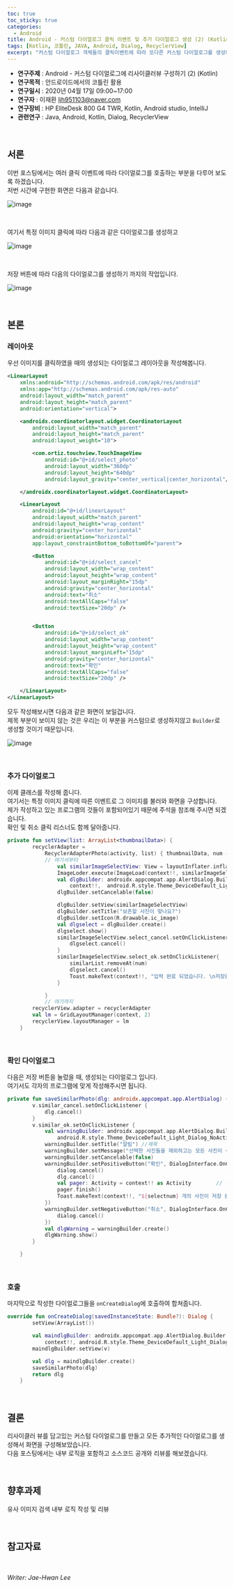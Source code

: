 ```yaml
---
toc: true
toc_sticky: true
categories:
  - Android
title: Android - 커스텀 다이얼로그 클릭 이벤트 및 추가 다이얼로그 생성 (2) (Kotlin)
tags: [Kotlin, 코틀린, JAVA, Android, Dialog, RecyclerView]
excerpt: "커스텀 다이얼로그 객체들의 클릭이벤트에 따라 또다른 커스텀 다이얼로그를 생성해 보겠습니다."
---
```


* **연구주제** : Android - 커스텀 다이얼로그에 리사이클러뷰 구성하기 (2) (Kotlin)
* **연구목적** : 안드로이드에서의 코틀린 활용
* **연구일시** : 2020년 04월 17일 09:00~17:00
* **연구자** : 이재환 <ljh951103@naver.com>
* **연구장비** : HP EliteDesk 800 G4 TWR, Kotlin, Android studio, IntelliJ
* **관련연구** : Java, Android, Kotlin, Dialog, RecyclerView

<br>
   
## 서론

이번 포스팅에서는 여러 클릭 이벤트에 따라 다이얼로그를 호출하는 부분을 다루어 보도록 하겠습니다.  
저번 시간에 구현한 화면은 다음과 같습니다.

![image](https://user-images.githubusercontent.com/57826388/77818863-7a685380-7119-11ea-9b31-6d3b175ebda8.png)

<br>

여기서 특정 이미지 클릭에 따라 다음과 같은 다이얼로그를 생성하고

![image](https://user-images.githubusercontent.com/57826388/77818868-7f2d0780-7119-11ea-9cda-86cb6548d425.png)

<br>

저장 버튼에 따라 다음의 다이얼로그를 생성하기 까지의 작업입니다.

![image](https://user-images.githubusercontent.com/57826388/77818872-82c08e80-7119-11ea-9628-23f25705da4e.png)

<br>
   
## 본론

### **레이아웃**

우선 이미지를 클릭하였을 때의 생성되는 다이얼로그 레이아웃을 작성해봅니다.

````xml
<LinearLayout
    xmlns:android="http://schemas.android.com/apk/res/android"
    xmlns:app="http://schemas.android.com/apk/res-auto"
    android:layout_width="match_parent"
    android:layout_height="match_parent"
    android:orientation="vertical">

    <androidx.coordinatorlayout.widget.CoordinatorLayout
        android:layout_width="match_parent"
        android:layout_height="match_parent"
        android:layout_weight="10">

        <com.ortiz.touchview.TouchImageView
            android:id="@+id/select_photo"
            android:layout_width="360dp"
            android:layout_height="640dp"
            android:layout_gravity="center_vertical|center_horizontal"/>

    </androidx.coordinatorlayout.widget.CoordinatorLayout>

    <LinearLayout
        android:id="@+id/linearLayout"
        android:layout_width="match_parent"
        android:layout_height="wrap_content"
        android:gravity="center_horizontal"
        android:orientation="horizontal"
        app:layout_constraintBottom_toBottomOf="parent">

        <Button
            android:id="@+id/select_cancel"
            android:layout_width="wrap_content"
            android:layout_height="wrap_content"
            android:layout_marginRight="15dp"
            android:gravity="center_horizontal"
            android:text="취소"
            android:textAllCaps="false"
            android:textSize="20dp" />


        <Button
            android:id="@+id/select_ok"
            android:layout_width="wrap_content"
            android:layout_height="wrap_content"
            android:layout_marginLeft="15dp"
            android:gravity="center_horizontal"
            android:text="확인"
            android:textAllCaps="false"
            android:textSize="20dp" />

    </LinearLayout>
</LinearLayout>
````

모두 작성해보시면 다음과 같은 화면이 보일겁니다.  
제목 부분이 보이지 않는 것은 우리는 이 부분을 커스텀으로 생성하지않고 `Builder`로 생성할 것이기 때문입니다.

![image](https://user-images.githubusercontent.com/57826388/77819228-81dd2c00-711c-11ea-80fc-80397477bd5a.png)

<br>

### **추가 다이얼로그**

이제 클래스를 작성해 줍니다.  
여기서는 특정 이미지 클릭에 따른 이벤트로 그 이미지를 불러와 화면을 구성합니다.  
제가 작성하고 있는 프로그램의 것들이 포함되어있기 때문에 주석을 참조해 주시면 되겠습니다.  
확인 및 취소 클릭 리스너도 함께 달아줍니다.

````kotlin
private fun setView(list: ArrayList<thumbnailData>) {
        recyclerAdapter =
            RecyclerAdapterPhoto(activity, list) { thumbnailData, num ->
            // 여기서부터
                val similarImageSelectView: View = layoutInflater.inflate(R.layout.similar_image_select, null)
                ImageLoder.execute(ImageLoad(context!!, similarImageSelectView.select_photo, thumbnailData.photo_id))
                val dlgBuilder: androidx.appcompat.app.AlertDialog.Builder = androidx.appcompat.app.AlertDialog.Builder(    // 확인 다이얼로그
                    context!!,  android.R.style.Theme_DeviceDefault_Light_Dialog_NoActionBar_MinWidth)
                dlgBuilder.setCancelable(false)

                dlgBuilder.setView(similarImageSelectView)
                dlgBuilder.setTitle("보존할 사진이 맞나요?")
                dlgBuilder.setIcon(R.drawable.ic_image)
                val dlgselect = dlgBuilder.create()
                dlgselect.show()
                similarImageSelectView.select_cancel.setOnClickListener{
                    dlgselect.cancel()
                }
                similarImageSelectView.select_ok.setOnClickListener{
                    similarList.removeAt(num)
                    dlgselect.cancel()
                    Toast.makeText(context!!, "입력 완료 되었습니다. \n저장을 누르시면 입력된 사진들만 저장됩니다.", Toast.LENGTH_SHORT).show()
                }

            }
            // 여기까지
        recyclerView.adapter = recyclerAdapter
        val lm = GridLayoutManager(context, 2)
        recyclerView.layoutManager = lm
    }
````

<br>

### **확인 다이얼로그**

다음은 저장 버튼을 눌렀을 때, 생성되는 다이얼로그 입니다.  
여기서도 각자의 프로그램에 맞게 작성해주시면 됩니다.

````kotlin
private fun saveSimilarPhoto(dlg: androidx.appcompat.app.AlertDialog) {
        v.similar_cancel.setOnClickListener {
            dlg.cancel()
        }
        v.similar_ok.setOnClickListener {
            val warningBuilder: androidx.appcompat.app.AlertDialog.Builder = androidx.appcompat.app.AlertDialog.Builder(context!!,    // 경고 다이얼로그
                android.R.style.Theme_DeviceDefault_Light_Dialog_NoActionBar_MinWidth)
            warningBuilder.setTitle("알림") //제목
            warningBuilder.setMessage("선택한 사진들을 제외하고는 모든 사진이 삭제됩니다.\n정말 저장하시겠습니까?\n\n (선택한사진: ${selectnum} 개)") // 메시지
            warningBuilder.setCancelable(false)
            warningBuilder.setPositiveButton("확인", DialogInterface.OnClickListener { dialog, which ->
                dialog.cancel()
                dlg.cancel()
                val pager: Activity = context!! as Activity        // 액티비티 종료
                pager.finish()
                Toast.makeText(context!!, "${selectnum} 개의 사진이 저장 완료 되었습니다. \n", Toast.LENGTH_SHORT).show()
            })
            warningBuilder.setNegativeButton("취소", DialogInterface.OnClickListener { dialog, which ->
                dialog.cancel()
            })
            val dlgWarning = warningBuilder.create()
            dlgWarning.show()
        }

    }
````

<br>

### **호출**

마지막으로 작성한 다이얼로그들을 `onCreateDialog`에 호출하여 합쳐줍니다.

````kotlin
override fun onCreateDialog(savedInstanceState: Bundle?): Dialog {
        setView(ArrayList())

        val maindlgBuilder: androidx.appcompat.app.AlertDialog.Builder = androidx.appcompat.app.AlertDialog.Builder(    // 메인 다이얼로그
            context!!, android.R.style.Theme_DeviceDefault_Light_Dialog_NoActionBar_MinWidth)
        maindlgBuilder.setView(v)

        val dlg = maindlgBuilder.create()
        saveSimilarPhoto(dlg)
        return dlg
    }
````

<br>

## 결론

리사이클러 뷰를 담고있는 커스텀 다이얼로그를 만들고 모든 추가적인 다이얼로그를 생성해서 화면을 구성해보았습니다.  
다음 포스팅에서는 내부 로직을 포함하고 소스코드 공개와 리뷰를 해보겠습니다.

<br>

## 향후과제

유사 이미지 검색 내부 로직 작성 및 리뷰

<br>

## 참고자료

<br>

*Writer: Jae-Hwan Lee*
